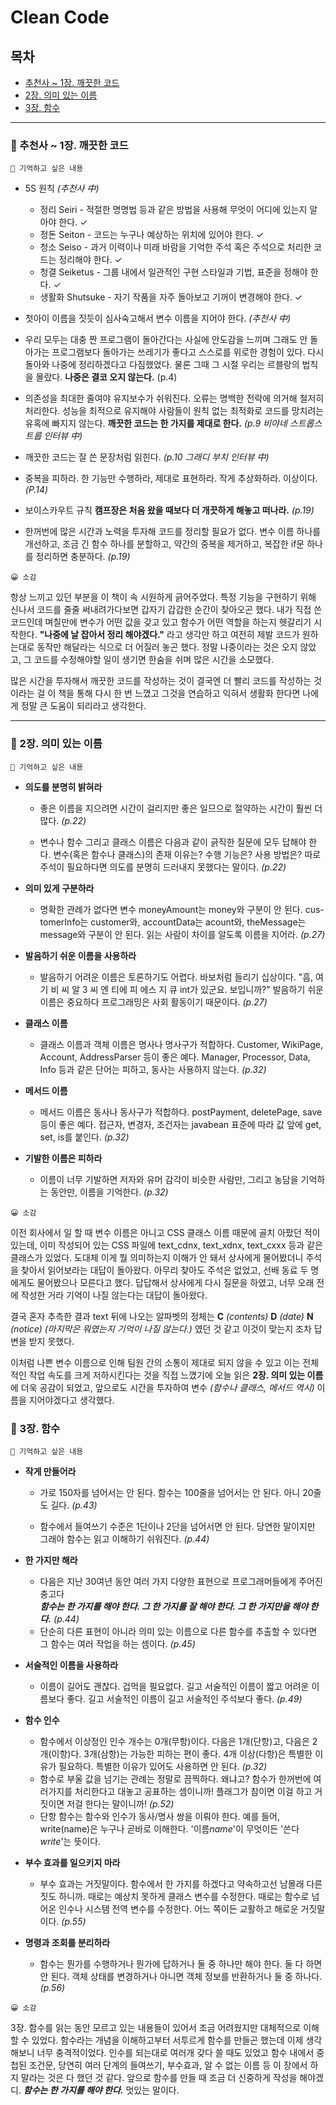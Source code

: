 # Clean Code

## 목차

- [추천사 ~ 1장. 깨끗한 코드](#-추천사--1장-깨끗한-코드)
- [2장. 의미 있는 이름](#-2장-의미-있는-이름)
- [3장. 함수](#-함수)

---

### 📖 추천사 ~ 1장. 깨끗한 코드

```
🤔 기억하고 싶은 내용
```

- 5S 원칙 _(추천사 中)_

  - 정리 Seiri - 적절한 명명법 등과 같은 방법을 사용해 무엇이 어디에 있는지 알아야 한다. ✓
  - 정돈 Seiton - 코드는 누구나 예상하는 위치에 있어야 한다. ✓
  - 청소 Seiso - 과거 이력이나 미래 바람을 기억한 주석 혹은 주석으로 처리한 코드는 정리해야 한다. ✓
  - 청결 Seiketus - 그룹 내에서 일관적인 구현 스타일과 기법, 표준을 정해야 한다. ✓
  - 생활화 Shutsuke - 자기 작품을 자주 돌아보고 기꺼이 변경해야 한다. ✓

- 첫아이 이름을 짓듯이 심사숙고해서 변수 이름을 지어야 한다. _(추천사 中)_

- 우리 모두는 대충 짠 프로그램이 돌아간다는 사실에 안도감을 느끼며 그래도 안 돌아가는 프로그램보다 돌아가는 쓰레기가 좋다고 스스로를 위로한 경험이 있다. 다시 돌아와 나중에 정리하겠다고 다짐했었다. 물론 그때 그 시절 우리는 르블랑의 법칙을 몰랐다. **나중은 결코 오지 않는다.** (p.4)

- 의존성을 최대한 줄여야 유지보수가 쉬워진다. 오류는 명백한 전략에 의거해 철저히 처리한다. 성능을 최적으로 유지해야 사람들이 원칙 없는 최적화로 코드를 망치려는 유혹에 빠지지 않는다. **깨끗한 코드는 한 가지를 제대로 한다.** _(p.9 비야네 스트롭스트룹 인터뷰 中)_

- 깨끗한 코드는 잘 쓴 문장처럼 읽힌다. _(p.10 그래디 부치 인터뷰 中)_

- 중복을 피하라. 한 기능만 수행하라, 제대로 표현하라. 작게 추상화하라. 이상이다. _(P.14)_

- 보이스카우트 규칙 **캠프장은 처음 왔을 때보다 더 개끗하게 해놓고 떠나라.** _(p.19)_

- 한꺼번에 많은 시간과 노력을 투자해 코드를 정리할 필요가 없다. 변수 이름 하나를 개선하고, 조금 긴 함수 하나를 분할하고, 약간의 중복을 제거하고, 복잡한 if문 하나를 정리하면 충분하다. _(p.19)_

```
😀 소감
```

항상 느끼고 있던 부분을 이 책이 속 시원하게 긁어주었다. 특정 기능을 구현하기 위해 신나서 코드를 줄줄 써내려가다보면 갑자기 갑갑한 순간이 찾아오곤 했다. 내가 직접 쓴 코드인데 며칠만에 변수가 어떤 값을 갖고 있고 함수가 어떤 역할을 하는지 헷갈리기 시작한다. **"나중에 날 잡아서 정리 해야겠다."** 라고 생각만 하고 여전히 제발 코드가 원하는대로 동작만 해달라는 식으로 더 어질러 놓곤 했다. 정말 나중이라는 것은 오지 않았고, 그 코드를 수정해야할 일이 생기면 한숨을 쉬며 많은 시간을 소모했다.

많은 시간을 투자해서 깨끗한 코드를 작성하는 것이 결국엔 더 빨리 코드를 작성하는 것이라는 걸 이 책을 통해 다시 한 번 느꼈고 그것을 연습하고 익혀서 생활화 한다면 나에게 정말 큰 도움이 되리라고 생각한다.

---

### 📖 2장. 의미 있는 이름

```
🤔 기억하고 싶은 내용
```

- **의도를 분명히 밝혀라**

  - 좋은 이름을 지으려면 시간이 걸리지만 좋은 일므으로 절약하는 시간이 훨씬 더 많다. _(p.22)_

  - 변수나 함수 그리고 클래스 이름은 다음과 같이 긁직한 질문에 모두 답해야 한다. 변수(혹은 함수나 클래스)의 존재 이유는? 수행 기능은? 사용 방법은? 따로 주석이 필요하다면 의도를 분명히 드러내지 못했다는 말이다. _(p.22)_

- **의미 있게 구분하라**

  - 명확한 관례가 없다면 변수 moneyAmount는 money와 구분이 안 된다. cus-tomerInfo는 customer와, accountData는 acount와, theMessage는 message와 구분이 안 된다. 읽는 사람이 차이를 알도록 이름을 지어라. _(p.27)_

- **발음하기 쉬운 이름을 사용하라**

  - 발음하기 어려운 이름은 토론하기도 어렵다. 바보처럼 들리기 십상이다. "흠, 여기 비 씨 알 3 씨 엔 티에 피 에스 지 큐 int가 있군요. 보입니까?" 발음하기 쉬운 이름은 중요하다 프로그래밍은 사회 활동이기 때문이다. _(p.27)_

- **클래스 이름**

  - 클래스 이름과 객체 이름은 명사나 명사구가 적합하다. Customer, WikiPage, Account, AddressParser 등이 좋은 예다. Manager, Processor, Data, Info 등과 같은 단어는 피하고, 동사는 사용하지 않는다. _(p.32)_

- **메서드 이름**

  - 메서드 이름은 동사나 동사구가 적합하다. postPayment, deletePage, save 등이 좋은 예다. 접근자, 변경자, 조건자는 javabean 표준에 따라 값 앞에 get, set, is를 붙인다. _(p.32)_

- **기발한 이름은 피하라**

  - 이름이 너무 기발하면 저자와 유머 감각이 비슷한 사람만, 그리고 농담을 기억하는 동안만, 이름을 기억한다. _(p.32)_

```
😀 소감
```

이전 회사에서 일 할 때 변수 이름은 아니고 CSS 클래스 이름 때문에 골치 아팠던 적이 있는데, 이미 작성되어 있는 CSS 파일에 text_cdnx, text_xdnx, text_cxxx 등과 같은 클래스가 있었다. 도대체 이게 뭘 의미하는지 이해가 안 돼서 상사에게 물어봤더니 주석을 찾아서 읽어보라는 대답이 돌아왔다. 아무리 찾아도 주석은 없었고, 선배 동료 두 명에게도 물어봤으나 모른다고 했다. 답답해서 상사에게 다시 질문을 하였고, 너무 오래 전에 작성한 거라 기억이 나질 않는다는 대답이 돌아왔다.

결국 혼자 추측한 결과 text 뒤에 나오는 알파벳의 정체는 **C** _(contents)_ **D** _(date)_ **N** _(notice)_ _(마지막은 뭐였는지 기억이 나질 않는다.)_ 였던 것 같고 이것이 맞는지 조차 답변을 받지 못했다.

이처럼 나쁜 변수 이름으로 인해 팀원 간의 소통이 제대로 되지 않을 수 있고 이는 전체적인 작업 속도를 크게 저하시킨다는 것을 직접 느꼈기에 오늘 읽은 **2장. 의미 있는 이름**에 더욱 공감이 되었고, 앞으로도 시간을 투자하여 변수 _(함수나 클래스, 메서드 역시)_ 이름을 지어야겠다고 생각했다.

### 📖 3장. 함수

```
🤔 기억하고 싶은 내용
```

- **작게 만들어라**

  - 가로 150자를 넘어서는 안 된다. 함수는 100줄을 넘어서는 안 된다. 아니 20줄도 길다. _(p.43)_

  - 함수에서 들여쓰기 수준은 1단이나 2단을 넘어서면 안 된다. 당연한 말이지만 그래야 함수는 읽고 이해하기 쉬워진다. _(p.44)_

- **한 가지만 해라**

  - 다음은 지난 30여년 동안 여러 가지 다양한 표현으로 프로그래머들에게 주어진 충고다  
    **_함수는 한 가지를 해야 한다. 그 한 가지를 잘 해야 한다. 그 한 가지만을 해야 한다._** _(p.44)_
  - 단순히 다른 표현이 아니라 의미 있는 이름으로 다른 함수를 추출할 수 있다면 그 함수는 여러 작업을 하는 셈이다. _(p.45)_

- **서술적인 이름을 사용하라**

  - 이름이 길어도 괜찮다. 겁먹을 필요없다. 길고 서술적인 이름이 짧고 어려운 이름보다 좋다. 길고 서술적인 이름이 길고 서술적인 주석보다 좋다. _(p.49)_

- **함수 인수**

  - 함수에서 이상정인 인수 개수는 0개(무항)이다. 다음은 1개(단항)고, 다음은 2개(이항)다. 3개(삼항)는 가능한 피하는 편이 좋다. 4개 이상(다항)은 특별한 이유가 필요하다. 특별한 이유가 있어도 사용하면 안 된다. _(p.32)_
  - 함수로 부울 값을 넘기는 관례는 정말로 끔찍하다. 왜냐고? 함수가 한꺼번에 여러가지를 처리한다고 대놓고 공표하는 셈이니까! 플래그가 참이면 이걸 하고 거짓이면 저걸 한다는 말이니까! _(p.52)_
  - 단항 함수는 함수와 인수가 동사/명사 쌍을 이뤄야 한다. 예를 들어, write(name)은 누구나 곧바로 이해한다. '이름*name*'이 무엇이든 '쓴다*write*'는 뜻이다.

- **부수 효과를 일으키지 마라**

  - 부수 효과는 거짓말이다. 함수에서 한 가지를 하겠다고 약속하고선 남몰래 다른 짓도 하니까. 때로는 예상치 못하게 클래스 변수를 수정한다. 때로는 함수로 넘어온 인수나 시스템 전역 변수를 수정한다. 어느 쪽이든 교활하고 해로운 거짓말이다. _(p.55)_

- **명령과 조회를 분리하라**

  - 함수는 뭔가를 수행하거나 뭔가에 답하거나 둘 중 하나만 해야 한다. 둘 다 하면 안 된다. 객체 상태를 변경하거나 아니면 객체 정보를 반환하거나 둘 중 하나다. _(p.56)_

```
😀 소감
```

3장. 함수를 읽는 동안 모르고 있는 내용들이 있어서 조금 어려웠지만 대체적으로 이해할 수 있었다. 함수라는 개념을 이해하고부터 서투르게 함수를 만들곤 했는데 이제 생각해보니 너무 충격적이었다. 인수를 되는대로 여러개 갖다 쓸 때도 있었고 함수 내에서 중첩된 조건문, 당연히 여러 단계의 들여쓰기, 부수효과, 알 수 없는 이름 등 이 장에서 하지 말라는 것은 다 했던 것 같다. 앞으로 함수를 만들 때 조금 더 신중하게 작성을 해야겠디. **_함수는 한 가지를 해야 한다._** 멋있는 말이다.
